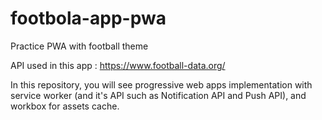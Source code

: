 # footbola-app-pwa
Practice PWA with football theme

API used in this app : https://www.football-data.org/

In this repository, you will see progressive web apps implementation with service worker (and it's API such as Notification API and Push API), and workbox for assets cache.

